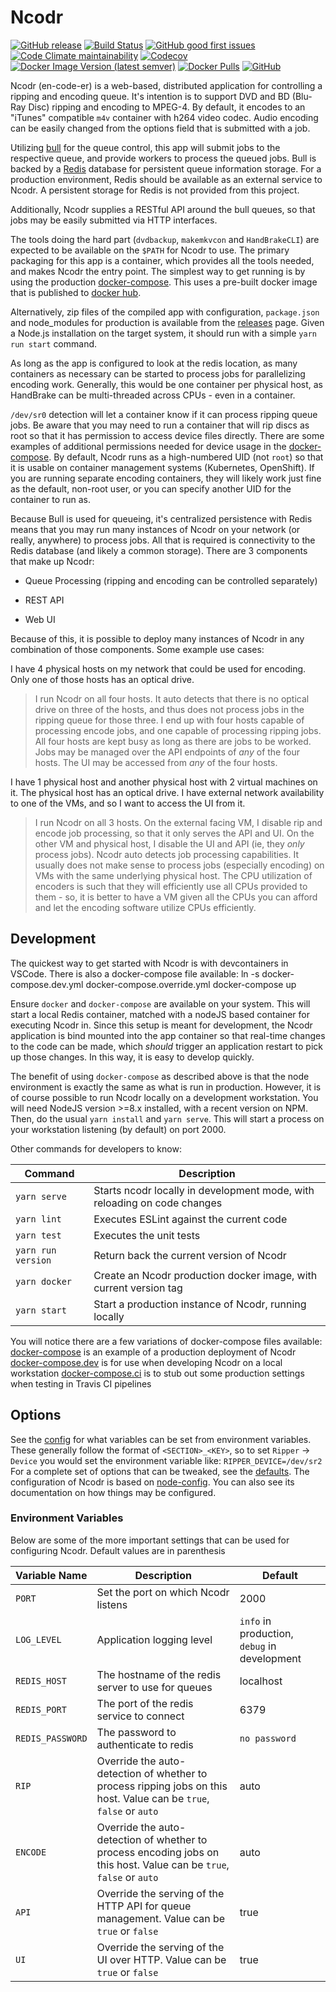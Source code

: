 # Ncodr

[![GitHub release](https://img.shields.io/github/v/release/aztechian/ncodr?logo=GitHub)](https://github.com/aztechian/ncodr/releases)
[![Build Status](https://img.shields.io/github/actions/workflow/status/aztechian/ncodr/build.yaml?logo=github)](https://travis-ci.org/aztechian/ncodr)
[![GitHub good first issues](https://img.shields.io/github/issues-search?query=repo%3Aaztechian%2Fncodr%20label%3A%22first%20issue%22%20is%3Aopen&logo=github&label=good%20first%20issues&color=purple)
](https://github.com/aztechian/ncodr/issues?q=is%3Aissue+is%3Aopen+label%3A%22first+issue%22)
[![Code Climate maintainability](https://img.shields.io/codeclimate/maintainability/aztechian/ncodr?logo=codeclimate)](https://codeclimate.com/github/aztechian/ncodr/maintainability)
[![Codecov](https://img.shields.io/codecov/c/github/aztechian/ncodr?token=PkAzpQMTOV&logo=codecov)](https://app.codecov.io/gh/aztechian/ncodr)
[![Docker Image Version (latest semver)](https://img.shields.io/docker/v/aztechian/ncodr?sort=semver&logo=docker)](https://hub.docker.com/r/aztechian/ncodr/)
[![Docker Pulls](https://img.shields.io/docker/pulls/aztechian/ncodr?logo=docker)](https://hub.docker.com/r/aztechian/ncodr/)
[![GitHub](https://img.shields.io/github/license/aztechian/ncodr?logo=license)](https://github.com/aztechian/ncodr/blob/master/LICENSE)

Ncodr (en-code-er) is a web-based, distributed application for controlling a ripping and encoding queue.
It's intention is to support DVD and BD (Blu-Ray Disc) ripping and encoding to MPEG-4. By default, it encodes to an "iTunes"
compatible `m4v` container with h264 video codec. Audio encoding can be easily changed from the options field that is submitted with a job.

Utilizing [bull](https://github.com/OptimalBits/bull) for the queue control, this
app will submit jobs to the respective queue, and provide workers to process the
queued jobs. Bull is backed by a [Redis](https://redis.io) database for persistent queue information storage.
For a production environment, Redis should be available as an external service to Ncodr. A persistent storage for Redis is not
provided from this project.

Additionally, Ncodr supplies a RESTful API around the bull queues, so that jobs may be easily submitted via HTTP interfaces.

The tools doing the hard part (`dvdbackup`, `makemkvcon` and `HandBrakeCLI`) are expected to be available on the `$PATH` for Ncodr to use.
The primary packaging for this app is a container, which provides all the tools needed, and makes Ncodr the entry point. The
simplest way to get running is by using the production [docker-compose](docker-compose.yml). This uses a pre-built docker image that is published
to [docker hub](https://hub.docker.com/r/aztechian/ncodr).

Alternatively, zip files of the compiled app with configuration, `package.json` and node_modules for production is available
from the [releases](https://github.com/aztechian/ncodr/releases) page. Given a Node.js installation on the target system, it should run
with a simple `yarn run start` command.

As long as the app is configured to look at the redis location, as many containers as necessary can
be started to process jobs for parallelizing encoding work. Generally, this would be
one container per physical host, as HandBrake can be multi-threaded across CPUs - even
in a container.

`/dev/sr0` detection will let a container know if it can process ripping queue jobs. Be aware that you may need to run
a container that will rip discs as root so that it has permission to access device files directly. There are some examples
of additional permissions needed for device usage in the [docker-compose](docker-compose.yml).
By default, Ncodr runs as a high-numbered UID (not `root`) so that it is usable on container management systems (Kubernetes, OpenShift).
If you are running separate encoding containers, they will likely work just fine as the default, non-root user, or you can specify another
UID for the container to run as.

Because Bull is used for queueing, it's centralized persistence with Redis means that you may run many instances of Ncodr
on your network (or really, anywhere) to process jobs. All that is required is connectivity to the Redis database
(and likely a common storage). There are 3 components that make up Ncodr:

* Queue Processing (ripping and encoding can be controlled separately)

* REST API

* Web UI

Because of this, it is possible to deploy many instances of Ncodr in any combination of those components. Some example use cases:

I have 4 physical hosts on my network that could be used for encoding. Only one of those hosts has an optical drive.
> I run Ncodr on all four hosts. It auto detects that there is no optical drive on three of the hosts, and thus does not process jobs in the ripping queue for those three. I end up with four hosts capable of processing encode jobs, and one capable of processing ripping jobs. All four hosts are kept busy as long as there are jobs to be worked. Jobs may be managed over the API endpoints of _any_ of the four hosts. The UI may be accessed from _any_ of the four hosts.

I have 1 physical host and another physical host with 2 virtual machines on it. The physical host has an optical drive. I have external network availability to one of the VMs, and so I want to access the UI from it.
> I run Ncodr on all 3 hosts. On the external facing VM, I disable rip and encode job processing, so that it only serves the API and UI. On the other VM and physical host, I disable the UI and API (ie, they _only_ process jobs). Ncodr auto detects job processing capabilities. It usually does not make sense to process jobs (especially encoding) on VMs with the same underlying physical host. The CPU utilization of encoders is such that they will efficiently use all CPUs provided to them - so, it is better to have a VM given all the CPUs you can afford and let the encoding software utilize CPUs efficiently.

## Development

The quickest way to get started with Ncodr is with devcontainers in VSCode. There is also a docker-compose file available:
    ln -s docker-compose.dev.yml docker-compose.override.yml
    docker-compose up

Ensure `docker` and `docker-compose` are available on your system. This will start a local Redis container, matched with a nodeJS based
container for executing Ncodr in. Since this setup is meant for development, the Ncodr application is bind mounted into the app container
so that real-time changes to the code can be made, which _should_ trigger an application restart to pick up those changes. In this way, it
is easy to develop quickly.

The benefit of using `docker-compose` as described above is that the node environment is exactly the same as what is run in production. However,
it is of course possible to run Ncodr locally on a development workstation. You will need NodeJS version >=8.x installed, with a recent version on
NPM. Then, do the usual `yarn install` and `yarn serve`. This will start a process on your workstation listening (by default) on port 2000.

Other commands for developers to know:

| Command | Description |
|---------|-------------|
|`yarn serve`| Starts ncodr locally in development mode, with reloading on code changes |
|`yarn lint`| Executes ESLint against the current code |
|`yarn test` | Executes the unit tests |
|`yarn run version` | Return back the current version of Ncodr |
|`yarn docker` | Create an Ncodr production docker image, with current version tag |
|`yarn start` | Start a production instance of Ncodr, running locally |

You will notice there are a few variations of docker-compose files available:
[docker-compose](docker-compose.yml) is an example of a production deployment of Ncodr
[docker-compose.dev](docker-compose.dev.yml) is for use when developing Ncodr on a local workstation
[docker-compose.ci](docker-compose.ci.yml) is to stub out some production settings when testing in Travis CI pipelines

## Options

See the [config](config/custom-environment-variables.yml) for what variables can be set from environment variables. These generally follow
the format of `<SECTION>_<KEY>`, so to set `Ripper` -> `Device` you would set the environment variable like: `RIPPER_DEVICE=/dev/sr2`
For a complete set of options that can be tweaked, see the [defaults](config/default.yml).
The configuration of Ncodr is based on [node-config](https://github.com/lorenwest/node-config). You can also see its documentation on how things may be configured.

### Environment Variables

Below are some of the more important settings that can be used for configuring Ncodr.
Default values are in parenthesis

|Variable Name| Description | Default |
|-------------|-------------|---------|
|`PORT`| Set the port on which Ncodr listens| 2000|
|`LOG_LEVEL`| Application logging level | `info` in production, `debug` in development|
|`REDIS_HOST`| The hostname of the redis server to use for queues | localhost|
|`REDIS_PORT`| The port of the redis service to connect | 6379|
|`REDIS_PASSWORD`| The password to authenticate to redis | `no password`|
|`RIP`| Override the auto-detection of whether to process ripping jobs on this host. Value can be `true`, `false` or `auto` | auto|
|`ENCODE`| Override the auto-detection of whether to process encoding jobs on this host. Value can be `true`, `false` or `auto`| auto|
|`API`| Override the serving of the HTTP API for queue management. Value can be `true` or `false`| true|
|`UI`| Override the serving of the UI over HTTP. Value can be `true` or `false`| true|
